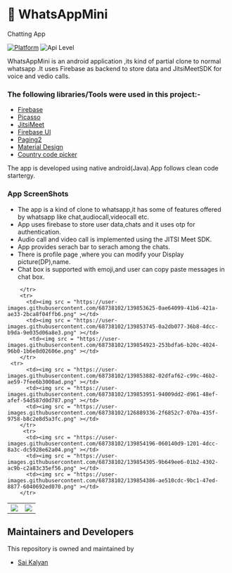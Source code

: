 
#  📰 **WhatsAppMini**
         
   Chatting App

[![Platform](https://img.shields.io/badge/platform-android-blue.svg)](http://developer.android.com/index.html)
![Api Level](https://img.shields.io/badge/Min%20API%20Level-21-important)


WhatsAppMini is an android application ,its kind of partial clone to normal whatsapp .It uses Firebase as backend to store data and JitsiMeetSDK for voice and vedio calls.

### The following libraries/Tools were used in this project:-

 - [Firebase](https://firebase.google.com/docs/build)
 - [Picasso](https://github.com/square/picasso)
 - [JitsiMeet](https://jitsi.github.io/handbook/docs/dev-guide/dev-guide-android-sdk)
 - [Firebase UI](https://github.com/firebase/FirebaseUI-Android)
 - [Paging2](https://developer.android.com/topic/libraries/architecture/paging)
 - [Material Design](https://material.io/develop/android)
 - [Country code picker](https://github.com/joielechong/CountryCodePicker)
 

The app is developed using native android(Java).App follows clean code startergy.

### App ScreenShots 

* The app is  a kind of clone to whatsapp,it has some of features offered by whatsapp like chat,audiocall,videocall etc.
* App uses firebase to store user data,chats and it uses otp for authentication.
* Audio call and video call is implemented using the JITSI Meet SDK.
* App provides serach bar to serach among the chats.
* There is profile page ,where you can modify your Display picture(DP),name.
* Chat box is supported with emoji,and user can copy paste messages in chat box.

<table>
         <tr>
          <td><img src = "https://user-images.githubusercontent.com/68738102/139853508-950cf53d-a189-4bb2-b8af-caa2530908e8.png" ></td>
          <td><img src = "https://user-images.githubusercontent.com/68738102/139854547-bd84d209-cc8a-4cae-beb2-3a2e61475fe6.png" ></td>
         
        </tr>
        <tr>
          <td><img src = "https://user-images.githubusercontent.com/68738102/139853625-0ae64099-41b6-421a-ae33-2bca8f04ffb6.png" ></td>
          <td><img src = "https://user-images.githubusercontent.com/68738102/139853745-0a2db077-36b8-4dcc-b9da-9e035d06a8e3.png" ></td>
           <td><img src = "https://user-images.githubusercontent.com/68738102/139854923-253bdfa6-b20c-4024-96b0-1b6e8d02606e.png" ></td>       
        </tr>
     <tr>
          <td><img src = "https://user-images.githubusercontent.com/68738102/139853882-02dfaf62-c99c-46b2-ae59-7fee6b3000ad.png" ></td>
          <td><img src = "https://user-images.githubusercontent.com/68738102/139853951-94009dd2-d961-48ef-afef-54d587d0d787.png" ></td>
          <td><img src = "https://user-images.githubusercontent.com/68738102/126889336-2f6852c7-070a-435f-9758-b8c2e8d5a3fc.png" ></td>
        </tr>
         <tr>
          <td><img src = "https://user-images.githubusercontent.com/68738102/139854196-060140d9-1201-4dcc-8a3c-dc5928e62a04.png" ></td>
          <td><img src = "https://user-images.githubusercontent.com/68738102/139854305-9b649ee6-01b2-4302-ac9b-c2a83c35ef56.png" ></td>
          <td><img src = "https://user-images.githubusercontent.com/68738102/139854386-ae510cdc-9bc1-47ed-8877-6040692ed070.png" ></td>
        </tr>
</table>








## Maintainers and Developers
This repository is owned and maintained by 
 * [Sai Kalyan](https://github.com/kalyan4812)
